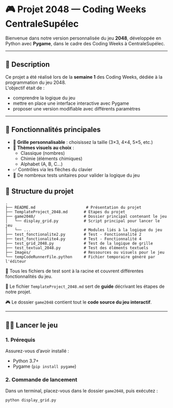 # 🎮 Projet 2048 — Coding Weeks CentraleSupélec

Bienvenue dans notre version personnalisée du jeu **2048**, développée en Python avec **Pygame**, dans le cadre des Coding Weeks à CentraleSupélec.

---

## 📌 Description

Ce projet a été réalisé lors de la **semaine 1** des Coding Weeks, dédiée à la programmation du jeu 2048.  
L'objectif était de :
- comprendre la logique du jeu
- mettre en place une interface interactive avec Pygame
- proposer une version modifiable avec différents paramètres

---

## 🚀 Fonctionnalités principales

- 🧱 **Grille personnalisable** : choisissez la taille (3×3, 4×4, 5×5, etc.)
- 🎨 **Thèmes visuels au choix** :
  - Classique (nombres)
  - Chimie (éléments chimiques)
  - Alphabet (A, B, C…)
- ✅ Contrôles via les flèches du clavier
- 🧪 De nombreux tests unitaires pour valider la logique du jeu

## 📁 Structure du projet

```
.
├── README.md                      # Présentation du projet
├── TemplateProject_2048.md       # Etapes du projet 
├── game2048/                     # Dossier principal contenant le jeu
│   └── display_grid.py           # Script principal pour lancer le jeu
│   └── ...                       # Modules liés à la logique du jeu
├── test_fonctionalite2.py        # Test - Fonctionnalité 2
├── test_fonctionalite4.py        # Test - Fonctionnalité 4
├── test_grid_2048.py             # Test de la logique de grille
├── test_textual_2048.py          # Test des éléments textuels
├── Images/                       # Ressources ou visuels pour le jeu
└── tempCodeRunnerFile.python     # Fichier temporaire généré par l'éditeur
```

🧪 Tous les fichiers de test sont à la racine et couvrent différentes fonctionnalités du jeu.

📄 Le fichier `TemplateProject_2048.md` sert de **guide** décrivant les étapes de notre projet.

🎮 Le dossier `game2048` contient tout le **code source du jeu interactif**.

---

## 🧑‍💻 Lancer le jeu

### 1. Prérequis

Assurez-vous d’avoir installé :
- Python 3.7+
- Pygame (`pip install pygame`)

### 2. Commande de lancement

Dans un terminal, placez-vous dans le dossier `game2048`, puis exécutez :

```bash
python display_grid.py

